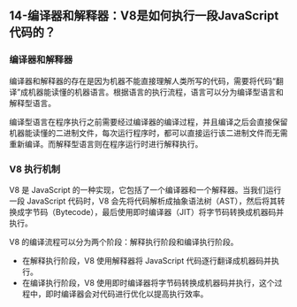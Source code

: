 ## 14-编译器和解释器：V8是如何执行一段JavaScript代码的？

### 编译器和解释器
编译器和解释器的存在是因为机器不能直接理解人类所写的代码，需要将代码“翻译”成机器能读懂的机器语言。根据语言的执行流程，语言可以分为编译型语言和解释型语言。

编译型语言在程序执行之前需要经过编译器的编译过程，并且编译之后会直接保留机器能读懂的二进制文件，每次运行程序时，都可以直接运行该二进制文件而无需重新编译。而解释型语言则在程序运行时进行解释执行。

### V8 执行机制
V8 是 JavaScript 的一种实现，它包括了一个编译器和一个解释器。当我们运行一段 JavaScript 代码时，V8 会先将代码解析成抽象语法树（AST），然后将其转换成字节码（Bytecode），最后使用即时编译器（JIT）将字节码转换成机器码并执行。

V8 的编译流程可以分为两个阶段：解释执行阶段和编译执行阶段。
- 在解释执行阶段，V8 使用解释器将 JavaScript 代码逐行翻译成机器码并执行。
- 在编译执行阶段，V8 使用即时编译器将字节码转换成机器码并执行，这个过程中，即时编译器会对代码进行优化以提高执行效率。


